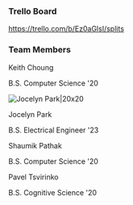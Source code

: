 ### Trello Board
https://trello.com/b/Ez0aGlsI/splits

### Team Members
Keith Choung

B.S. Computer Science '20


![Jocelyn Park|20x20](https://github.com/ECS189E/project-w21-splits/blob/main/Pictures/Jocelyn%20Park.png)

Jocelyn Park

B.S. Electrical Engineer '23


Shaumik Pathak

B.S. Computer Science '20


Pavel Tsvirinko

B.S. Cognitive Science '20
